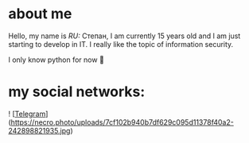 # **about me**

Hello, my name is _RU:_ Степан, I am currently 15 years old and I am just starting to develop in IT. I really like the topic of information security. 

I only know python for now 🥲

# my social networks:

! [[Telegram](https://t.me/have_rely_on_me)](https://necro.photo/uploads/7cf102b940b7df629c095d11378f40a2-242898821935.jpg)









